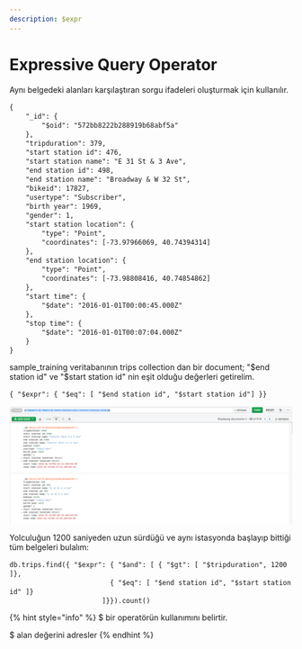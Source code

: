 ```yaml
---
description: $expr
---
```


# Expressive Query Operator

Aynı belgedeki alanları karşılaştıran sorgu ifadeleri oluşturmak için kullanılır.

```text
{
    "_id": {
        "$oid": "572bb8222b288919b68abf5a"
    },
    "tripduration": 379,
    "start station id": 476,
    "start station name": "E 31 St & 3 Ave",
    "end station id": 498,
    "end station name": "Broadway & W 32 St",
    "bikeid": 17827,
    "usertype": "Subscriber",
    "birth year": 1969,
    "gender": 1,
    "start station location": {
        "type": "Point",
        "coordinates": [-73.97966069, 40.74394314]
    },
    "end station location": {
        "type": "Point",
        "coordinates": [-73.98808416, 40.74854862]
    },
    "start time": {
        "$date": "2016-01-01T00:00:45.000Z"
    },
    "stop time": {
        "$date": "2016-01-01T00:07:04.000Z"
    }
}
```

sample\_training veritabanının trips collection dan bir document; "$end station id" ve "$start station id" nin eşit olduğu değerleri getirelim.

```text
{ "$expr": { "$eq": [ "$end station id", "$start station id"] }}
```

![](.gitbook/assets/trips.png)

Yolculuğun 1200 saniyeden uzun sürdüğü ve aynı istasyonda başlayıp bittiği tüm belgeleri bulalım:

```text
db.trips.find({ "$expr": { "$and": [ { "$gt": [ "$tripduration", 1200 ]},
                         { "$eq": [ "$end station id", "$start station id" ]}
                       ]}}).count()
```

{% hint style="info" %}
$ bir operatörün kullanımını belirtir.

$  alan değerini adresler
{% endhint %}



